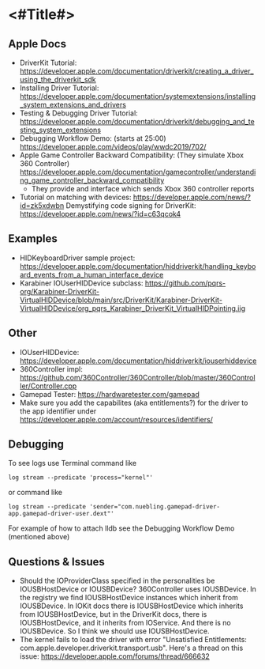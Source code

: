 #  <#Title#>



## Apple Docs

- DriverKit Tutorial: https://developer.apple.com/documentation/driverkit/creating_a_driver_using_the_driverkit_sdk
- Installing Driver Tutorial: https://developer.apple.com/documentation/systemextensions/installing_system_extensions_and_drivers
- Testing & Debugging Driver Tutorial: https://developer.apple.com/documentation/driverkit/debugging_and_testing_system_extensions
- Debugging Workflow Demo: (starts at 25:00) https://developer.apple.com/videos/play/wwdc2019/702/
- Apple Game Controller Backward Compatibility: (They simulate Xbox 360 Controller) https://developer.apple.com/documentation/gamecontroller/understanding_game_controller_backward_compatibility
    - They provide and interface which sends Xbox 360 controller reports
- Tutorial on matching with devices: https://developer.apple.com/news/?id=zk5xdwbn
Demystifying code signing for DriverKit: https://developer.apple.com/news/?id=c63qcok4

## Examples

- HIDKeyboardDriver sample project: https://developer.apple.com/documentation/hiddriverkit/handling_keyboard_events_from_a_human_interface_device
- Karabiner IOUserHIDDevice subclass: https://github.com/pqrs-org/Karabiner-DriverKit-VirtualHIDDevice/blob/main/src/DriverKit/Karabiner-DriverKit-VirtualHIDDevice/org_pqrs_Karabiner_DriverKit_VirtualHIDPointing.iig

## Other

- IOUserHIDDevice: https://developer.apple.com/documentation/hiddriverkit/iouserhiddevice
- 360Controller impl: https://github.com/360Controller/360Controller/blob/master/360Controller/Controller.cpp
- Gamepad Tester: https://hardwaretester.com/gamepad
- Make sure you add the capabilites (aka entitlements?) for the driver to the app identifier under https://developer.apple.com/account/resources/identifiers/

## Debugging

To see logs use Terminal command like

```
log stream --predicate 'process="kernel"' 
```

or command like

```
log stream --predicate 'sender="com.nuebling.gamepad-driver-app.gamepad-driver-user.dext"'
```

For example of how to attach lldb see the Debugging Workflow Demo (mentioned above)

## Questions & Issues

- Should the IOProviderClass specified in the personalities be IOUSBHostDevice or IOUSBDevice? 360Controller uses IOUSBDevice. In the registry we find IOUSBHostDevice instances which inherit from IOUSBDevice. In IOKit docs there is IOUSBHostDevice which inherits from IOUSBHostDevice, but in the DriverKit docs, there is IOUSBHostDevice, and it inherits from IOService. And there is no IOUSBDevice. So I think we should use IOUSBHostDevice.
- The kernel fails to load the driver with error "Unsatisfied Entitlements: com.apple.developer.driverkit.transport.usb". Here's a thread on this issue: https://developer.apple.com/forums/thread/666632 
